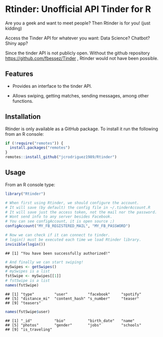 Rtinder: Unofficial API Tinder for R
================

Are you a geek and want to meet people? Then Rtinder is for you\! (just
kidding)

Access the Tinder API for whatever you want: Data Science? Chatbot?
Shiny app?

Since the tinder API is not publicly open. Without the github repository
<https://github.com/fbessez/Tinder> , Rtinder would not have been
possible.

## Features

  - Provides an interface to the tinder API.

  - Allows swiping, getting matches, sending messages, among other
    functions.

## Installation

Rtinder is only available as a GitHub package. To install it run the
following from an R console:

``` r
if (!require("remotes")) {
  install.packages("remotes")
}
remotes::install_github("jcrodriguez1989/Rtinder")
```

## Usage

From an R console type:

``` r
library("Rtinder")
```

``` r
# When first using Rtinder, we should configure the account.
# It will save (by default) the config file in ~/.tinderAccount.R
# It will save just the access token, not the mail nor the password.
# Wont send info to any server besides Facebook.
# You can see configAccount, it is open source ;)
configAccount("MY_FB_REGISTERED_MAIL", "MY_FB_PASSWORD")
```

``` r
# Now we can check if it can connect to tinder.
# login() must be executed each time we load Rtinder library.
invisible(login())
```

    ## [1] "You have been successfully authorized!"

``` r
# And finally we can start swiping!
mySwipes <- getSwipes()
# mySwipes is a list
fstSwipe <- mySwipes[[1]]
# fstSwipe is a list
names(fstSwipe)
```

    ## [1] "type"         "user"         "facebook"     "spotify"     
    ## [5] "distance_mi"  "content_hash" "s_number"     "teaser"      
    ## [9] "teasers"

``` r
names(fstSwipe$user)
```

    ## [1] "_id"          "bio"          "birth_date"   "name"        
    ## [5] "photos"       "gender"       "jobs"         "schools"     
    ## [9] "is_traveling"
